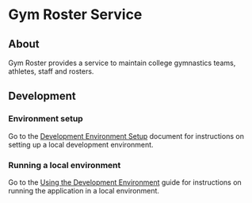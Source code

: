 # Gym Roster Service

## About
Gym Roster provides a service to maintain college gymnastics teams, athletes, staff and rosters.

## Development
### Environment setup
Go to the [Development Environment Setup](docs/development-setup.md) document for instructions on setting up a local development environment.

### Running a local environment
Go to the [Using the Development Environment](docs/development-run.md) guide for instructions on running the application in a local environment.
